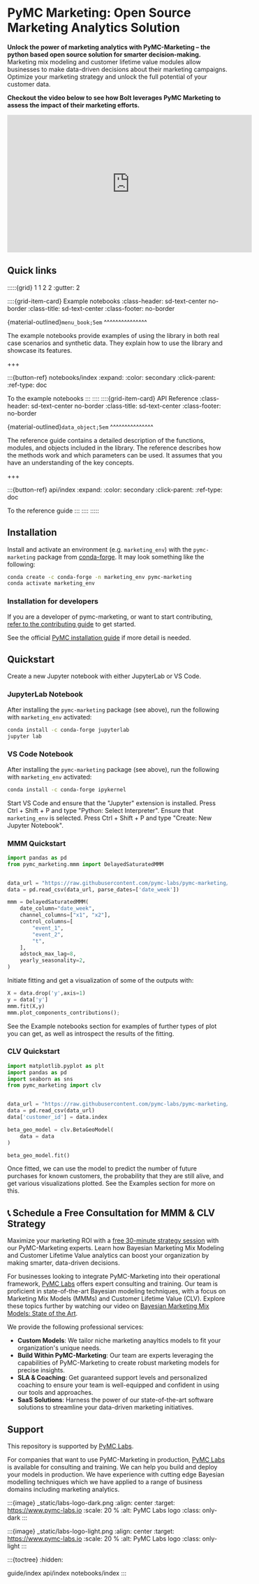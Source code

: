 # PyMC Marketing: Open Source Marketing Analytics Solution

**Unlock the power of marketing analytics with PyMC-Marketing – the python based open source solution for smarter decision-making.** Marketing mix modeling and customer lifetime value modules allow businesses to make data-driven decisions about their marketing campaigns. Optimize your marketing strategy and unlock the full potential of your customer data.

**Checkout the video below to see how Bolt leverages PyMC Marketing to assess the impact of their marketing efforts.**
<iframe width="560" height="315" src="https://www.youtube.com/embed/djXoPq60bRM" title="YouTube video player" frameborder="0" allow="accelerometer; autoplay; clipboard-write; encrypted-media; gyroscope; picture-in-picture; web-share" allowfullscreen></iframe>

## Quick links

:::::{grid} 1 1 2 2
:gutter: 2

::::{grid-item-card} Example notebooks
:class-header: sd-text-center no-border
:class-title: sd-text-center
:class-footer: no-border

{material-outlined}`menu_book;5em`
^^^^^^^^^^^^^^^

The example notebooks provide examples of using
the library in both real case scenarios
and synthetic data. They explain how to use
the library and showcase its features.

+++

:::{button-ref} notebooks/index
:expand:
:color: secondary
:click-parent:
:ref-type: doc

To the example notebooks
:::
::::
::::{grid-item-card} API Reference
:class-header: sd-text-center no-border
:class-title: sd-text-center
:class-footer: no-border

{material-outlined}`data_object;5em`
^^^^^^^^^^^^^^^

The reference guide contains a detailed description of the functions,
modules, and objects included in the library. The reference describes how the
methods work and which parameters can be used. It assumes that you have an
understanding of the key concepts.

+++

:::{button-ref} api/index
:expand:
:color: secondary
:click-parent:
:ref-type: doc

To the reference guide
:::
::::
:::::

## Installation

Install and activate an environment (e.g. `marketing_env`) with the `pymc-marketing` package from [conda-forge](https://conda-forge.org). It may look something like the following:

```bash
conda create -c conda-forge -n marketing_env pymc-marketing
conda activate marketing_env
```

### Installation for developers
If you are a developer of pymc-marketing, or want to start contributing, [refer to the contributing guide](https://github.com/pymc-labs/pymc-marketing/blob/main/CONTRIBUTING.md) to get started.

See the official [PyMC installation guide](https://www.pymc.io/projects/docs/en/latest/installation.html) if more detail is needed.

## Quickstart

Create a new Jupyter notebook with either JupyterLab or VS Code.

### JupyterLab Notebook

After installing the `pymc-marketing` package (see above), run the following with `marketing_env` activated:

```bash
conda install -c conda-forge jupyterlab
jupyter lab
```

### VS Code Notebook

After installing the `pymc-marketing` package (see above), run the following with `marketing_env` activated:

```bash
conda install -c conda-forge ipykernel
```

Start VS Code and ensure that the "Jupyter" extension is installed. Press Ctrl + Shift + P and type "Python: Select Interpreter". Ensure that `marketing_env` is selected. Press Ctrl + Shift + P and type "Create: New Jupyter Notebook".

### MMM Quickstart

```python
import pandas as pd
from pymc_marketing.mmm import DelayedSaturatedMMM


data_url = "https://raw.githubusercontent.com/pymc-labs/pymc-marketing/main/data/mmm_example.csv"
data = pd.read_csv(data_url, parse_dates=['date_week'])

mmm = DelayedSaturatedMMM(
    date_column="date_week",
    channel_columns=["x1", "x2"],
    control_columns=[
        "event_1",
        "event_2",
        "t",
    ],
    adstock_max_lag=8,
    yearly_seasonality=2,
)
```

Initiate fitting and get a visualization of some of the outputs with:

```python
X = data.drop('y',axis=1)
y = data['y']
mmm.fit(X,y)
mmm.plot_components_contributions();
```

See the Example notebooks section for examples of further types of plot you can get, as well as introspect the results of the fitting.

### CLV Quickstart

```python
import matplotlib.pyplot as plt
import pandas as pd
import seaborn as sns
from pymc_marketing import clv


data_url = "https://raw.githubusercontent.com/pymc-labs/pymc-marketing/main/data/clv_quickstart.csv"
data = pd.read_csv(data_url)
data['customer_id'] = data.index

beta_geo_model = clv.BetaGeoModel(
    data = data
)

beta_geo_model.fit()
```

Once fitted, we can use the model to predict the number of future purchases for known customers, the probability that they are still alive, and get various visualizations plotted. See the Examples section for more on this.

## 📞 Schedule a Free Consultation for MMM & CLV Strategy

Maximize your marketing ROI with a [free 30-minute strategy session](https://calendly.com/niall-oulton) with our PyMC-Marketing experts. Learn how Bayesian Marketing Mix Modeling and Customer Lifetime Value analytics can boost your organization by making smarter, data-driven decisions.

For businesses looking to integrate PyMC-Marketing into their operational framework, [PyMC Labs](https://www.pymc-labs.com) offers expert consulting and training. Our team is proficient in state-of-the-art Bayesian modeling techniques, with a focus on Marketing Mix Models (MMMs) and Customer Lifetime Value (CLV). Explore these topics further by watching our video on [Bayesian Marketing Mix Models: State of the Art](https://www.youtube.com/watch?v=xVx91prC81g).

We provide the following professional services:

- **Custom Models**: We tailor niche marketing anayltics models to fit your organization's unique needs.
- **Build Within PyMC-Marketing**: Our team are experts leveraging the capabilities of PyMC-Marketing to create robust marketing models for precise insights.
- **SLA & Coaching**: Get guaranteed support levels and personalized coaching to ensure your team is well-equipped and confident in using our tools and approaches.
- **SaaS Solutions**: Harness the power of our state-of-the-art software solutions to streamline your data-driven marketing initiatives.

## Support

This repository is supported by [PyMC Labs](https://www.pymc-labs.io).

For companies that want to use PyMC-Marketing in production, [PyMC Labs](https://www.pymc-labs.io) is available for consulting and training. We can help you build and deploy your models in production. We have experience with cutting edge Bayesian modelling techniques which we have applied to a range of business domains including marketing analytics.

:::{image} _static/labs-logo-dark.png
:align: center
:target: https://www.pymc-labs.io
:scale: 20 %
:alt: PyMC Labs logo
:class: only-dark
:::

:::{image} _static/labs-logo-light.png
:align: center
:target: https://www.pymc-labs.io
:scale: 20 %
:alt: PyMC Labs logo
:class: only-light
:::


:::{toctree}
:hidden:

guide/index
api/index
notebooks/index
:::
